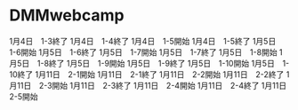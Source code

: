 # DMMwebcamp
1月4日　1-3終了
1月4日　1-4終了
1月4日　1-5開始
1月4日　1-5終了
1月5日　1-6開始
1月5日　1-6終了
1月5日　1-7開始
1月5日　1-7終了
1月5日　1-8開始
1月5日　1-8終了
1月5日　1-9開始
1月5日　1-9終了
1月5日　1-10開始
1月5日　1-10終了
1月11日　2-1開始
1月11日　2-1終了
1月11日　2-2開始
1月11日　2-2終了
1月11日　2-3開始
1月11日　2-3終了
1月11日　2-4開始
1月11日　2-4終了
1月11日　2-5開始

